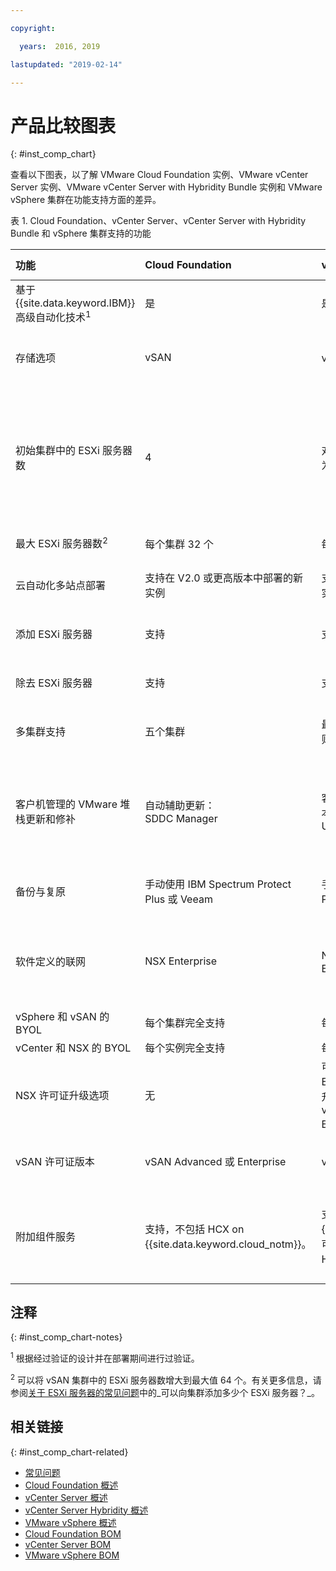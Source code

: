 ```yaml
---

copyright:

  years:  2016, 2019

lastupdated: "2019-02-14"

---
```


# 产品比较图表
{: #inst_comp_chart}

查看以下图表，以了解 VMware Cloud Foundation 实例、VMware vCenter Server 实例、VMware vCenter Server with Hybridity Bundle 实例和 VMware vSphere 集群在功能支持方面的差异。

表 1. Cloud Foundation、vCenter Server、vCenter Server with Hybridity Bundle 和 vSphere 集群支持的功能

|功能|Cloud Foundation|vCenter Server| vCenter Server with Hybridity|VMware vSphere|
|:---|:---|:---|:---|:--- |
|基于 {{site.data.keyword.IBM}} 高级自动化技术<sup>1</sup>|是|是|是|否。自行构建和配置|
|存储选项|vSAN|vSAN 或共享文件级别存储器 (NFS)|vSAN|vSAN 或共享文件级别存储器 (NFS)|
|初始集群中的 ESXi 服务器数|4| 对于 vSAN 为 4 个，对于 NFS 最少为 2 个（建议 3 个） |4|1 个用于扩展现有集群，4 个用于新的 vSAN 集群，至少 3 个用于使用 NFS 的新集群|
|最大 ESXi 服务器数<sup>2</sup>|每个集群 32 个|每个集群 59 个|每个集群 59 个|每个集群 60 个|
|云自动化多站点部署|支持在 V2.0 或更高版本中部署的新实例|支持在 V2.0 或更高版本中部署的新实例|支持|支持。不包含自动化配置|
|添加 ESXi 服务器|支持|支持|支持|支持。不包含自动化配置|
|除去 ESXi 服务器|支持|支持|支持|支持。不包含自动化配置|
|多集群支持|五个集群|最大数量取决于 VMware 大小调整准则|最大数量取决于 VMware 大小调整准则|支持。不包含自动化配置|
|客户机管理的 VMware 堆栈更新和修补|自动辅助更新：<br/>SDDC Manager|客户机管理的更新：<br/>本机 VMware Tools (VMware Update Manager)|客户机管理的更新：<br/>本机 VMware Tools (VMware Update Manager)|客户机管理的更新：<br/>本机 VMware Tools (VMware Update Manager)|
|备份与复原|手动使用 IBM Spectrum Protect Plus 或 Veeam|手动使用 IBM Spectrum Protect Plus 或 Veeam|手动使用 IBM Spectrum Protect Plus 或 Veeam|不包含备份和复原解决方案|
|软件定义的联网|NSX Enterprise|NSX Base、Advanced 或 Enterprise|NSX Advanced 或 Enterprise|NSX Standard、Base 或 Enterprise。不包含自动化配置|
|vSphere 和 vSAN 的 BYOL|每个集群完全支持|每个集群完全支持|不支持|支持|
|vCenter 和 NSX 的 BYOL|每个实例完全支持|每个实例完全支持|不支持|支持|
|NSX 许可证升级选项|无|可从 NSX Base 升级到 Advanced 或 Enterprise，也可从 NSX Advanced 升级到 Enterprise。可升级到 vCenter Server with Hybridity Bundle。|可从 NSX Advanced 升级到 Enterprise|无|
|vSAN 许可证版本|vSAN Advanced 或 Enterprise|vSAN Advanced 或 Enterprise|vSAN Advanced 或 Enterprise|vSAN Advanced 或 Enterprise|
|附加组件服务|支持，不包括 HCX on {{site.data.keyword.cloud_notm}}。|支持，不包括 HCX on {{site.data.keyword.cloud_notm}}。可升级到 vCenter Server with Hybridity Bundle。|支持，包括 HCX on {{site.data.keyword.cloud_notm}}。|此解决方案的自动化不支持，但您可以使用并安装自己的软件。|

## 注释
{: #inst_comp_chart-notes}

<sup>1</sup> 根据经过验证的设计并在部署期间进行过验证。

<sup>2</sup> 可以将 vSAN 集群中的 ESXi 服务器数增大到最大值 64 个。有关更多信息，请参阅[关于 ESXi 服务器的常见问题](/docs/services/vmwaresolutions/vmonic?topic=vmware-solutions-faq_esxi)中的_可以向集群添加多少个 ESXi 服务器？_。

## 相关链接
{: #inst_comp_chart-related}

* [常见问题](/docs/services/vmwaresolutions/vmonic?topic=vmware-solutions-faq)
* [Cloud Foundation 概述](/docs/services/vmwaresolutions/sddc?topic=vmware-solutions-sd_cloudfoundationoverview)
* [vCenter Server 概述](/docs/services/vmwaresolutions/vcenter?topic=vmware-solutions-vc_vcenterserveroverview)
* [vCenter Server Hybridity 概述](/docs/services/vmwaresolutions/vcenter?topic=vmware-solutions-vc_hybrid_overview)
* [VMware vSphere 概述](/docs/services/vmwaresolutions/vsphere?topic=vmware-solutions-vs_vsphereclusteroverview)
* [Cloud Foundation BOM](/docs/services/vmwaresolutions/sddc?topic=vmware-solutions-sd_bom)
* [vCenter Server BOM](/docs/services/vmwaresolutions/vcenter?topic=vmware-solutions-vc_bom)
* [VMware vSphere BOM](/docs/services/vmwaresolutions/vsphere?topic=vmware-solutions-vs_bom)
